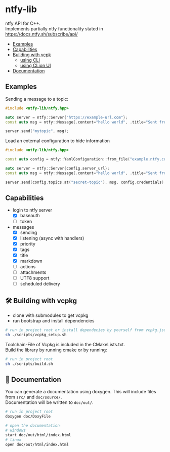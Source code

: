 # ntfy-lib

ntfy API for C++.  
Implements partially ntfy functionality stated in https://docs.ntfy.sh/subscribe/api/

- [Examples](#examples)
- [Capabilities](#capabilities)
- [Building with vcpk](#-building-with-vcpkg)
    - [using CLI](#-using-cli)
    - [using CLion UI](#-using-clion-ui)
- [Documentation](#-documentation)

## Examples

Sending a message to a topic:

```C++
#include <ntfy-lib/ntfy.hpp>

auto server = ntfy::Server{"https://example-url.com"};
const auto msg = ntfy::Message{.content="hello world", .title="Sent from my cpp program"};

server.send("mytopic", msg);
```

Load an external configuration to hide information

```C++
#include <ntfy-lib/ntfy.hpp>

const auto config = ntfy::YamlConfiguration::from_file("example.ntfy.config");

auto server = ntfy::Server{config.server_url};
const auto msg = ntfy::Message{.content="hello world", .title="Sent from my cpp program"};

server.send(config.topics.at("secret-topic"), msg, config.credentials);
```

## Capabilities

- login to ntfy server
    - [x] baseauth
    - [ ] token
- messages
    - [x] sending
    - [X] listening (async with handlers)
    - [x] priority
    - [x] tags
    - [x] title
    - [x] markdown
    - [ ] actions
    - [ ] attachments
    - [ ] UTF8 support
    - [ ] scheduled delivery

## 🛠️ Building with vcpkg

- clone with submodules to get vcpkg
- run bootstrap and install dependencies

```bash
# run in project root or install dependecies by yourself from vcpkg.json
sh ./scripts/vcpkg_setup.sh
```

Toolchain-File of Vcpkg is included in the CMakeLists.txt.  
Build the library by running cmake or by running:

```bash
# run in project root
sh ./scripts/build.sh
```

## 📃 Documentation

You can generate a documentation using doxygen.
This will include files from `src/` and `doc/source/`.  
Documentation will be written to `doc/out/`.

```bash
# run in project root
doxygen doc/DoxyFile

# open the documentation
# windows
start doc/out/html/index.html
# linux
open doc/out/html/index.html
```
